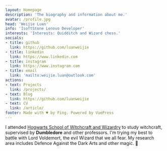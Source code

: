 ```yaml
---
layout: Homepage
description: 'The biography and information about me.'
avatar: /profile.jpg
head: 'Weijie Luan'
info: 'IsoftStone Lenovo Developer'
interests: 'Interests: Quidditch and Wizard chess.'
socials:
- title: github
  link: https://github.com/luanweijie
- title: linkedin
  link: https://www.linkedin.com
- title: instagram
  link: https://www.instagram.com
- title: email
  link: 'mailto:weijie.luan@outlook.com'
actions:
- text: Projects
  link: /projects/
- text: Blog
  link: https://github.com/luanweijie
- text: CV
  link: /article/
footer: Made with ♥ by Fing. Powered by VuePress
---
```


I attended [Hogwarts School of Witchcraft and Wizardry](https://en.wikipedia.org/wiki/Hogwarts) to study witchcraft, supervised by **Dumbledore** and other professors. I'm trying my best to battle with Lord Voldemort, the evil Wizard that we all fear. My research area includes Defence Against the Dark Arts and other magic. :dizzy:

